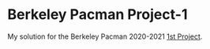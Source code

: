 # Berkeley Pacman Project-1
My solution for the Berkeley Pacman 2020-2021 [1st Project](https://inst.eecs.berkeley.edu/~cs188/sp21/project1/).